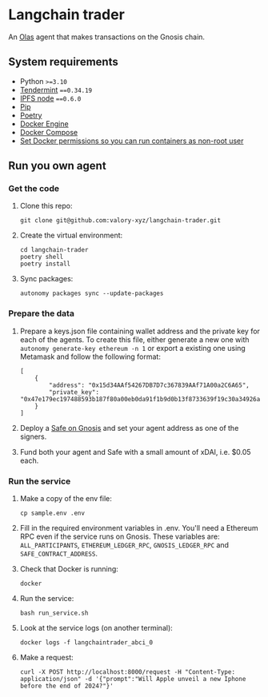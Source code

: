 # Langchain trader

An [Olas](https://olas.network/) agent that makes transactions on the Gnosis chain.

## System requirements

- Python `>=3.10`
- [Tendermint](https://docs.tendermint.com/v0.34/introduction/install.html) `==0.34.19`
- [IPFS node](https://docs.ipfs.io/install/command-line/#official-distributions) `==0.6.0`
- [Pip](https://pip.pypa.io/en/stable/installation/)
- [Poetry](https://python-poetry.org/)
- [Docker Engine](https://docs.docker.com/engine/install/)
- [Docker Compose](https://docs.docker.com/compose/install/)
- [Set Docker permissions so you can run containers as non-root user](https://docs.docker.com/engine/install/linux-postinstall/)


## Run you own agent

### Get the code

1. Clone this repo:

    ```
    git clone git@github.com:valory-xyz/langchain-trader.git
    ```

2. Create the virtual environment:

    ```
    cd langchain-trader
    poetry shell
    poetry install
    ```

3. Sync packages:

    ```
    autonomy packages sync --update-packages
    ```

### Prepare the data

1. Prepare a keys.json file containing wallet address and the private key for each of the agents. To create this file, either generate a new one with `autonomy generate-key ethereum -n 1` or export a existing one using Metamask and follow the following format:

    ```
    [
        {
            "address": "0x15d34AAf54267DB7D7c367839AAf71A00a2C6A65",
            "private_key": "0x47e179ec197488593b187f80a00eb0da91f1b9d0b13f8733639f19c30a34926a"
        }
    ]
    ```

2. Deploy a [Safe on Gnosis](https://app.safe.global/welcome) and set your agent address as one of the signers.

3. Fund both your agent and Safe with a small amount of xDAI, i.e. $0.05 each.


### Run the service

1. Make a copy of the env file:

    ```
    cp sample.env .env
    ```

2. Fill in the required environment variables in .env. You'll need a Ethereum RPC even if the service runs on Gnosis. These variables are: `ALL_PARTICIPANTS`, `ETHEREUM_LEDGER_RPC`, `GNOSIS_LEDGER_RPC` and `SAFE_CONTRACT_ADDRESS`.

3. Check that Docker is running:

    ```
    docker
    ```

4. Run the service:

    ```
    bash run_service.sh
    ```

5. Look at the service logs (on another terminal):

    ```
    docker logs -f langchaintrader_abci_0
    ```

6. Make a request:

    ```
    curl -X POST http://localhost:8000/request -H "Content-Type: application/json" -d '{"prompt":"Will Apple unveil a new Iphone before the end of 2024?"}'
    ```